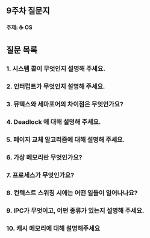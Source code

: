 ## 9주차 질문지
#### 주제: ☕ OS

## 질문 목록
### 1. 시스템 콜이 무엇인지 설명해 주세요.
### 2. 인터럽트가 무엇인지 설명해 주세요.
### 3. 뮤텍스와 세마포어의 차이점은 무엇인가요?
### 4. Deadlock 에 대해 설명해 주세요.
### 5. 페이지 교체 알고리즘에 대해 설명해 주세요.
### 6. 가상 메모리란 무엇인가요?
### 7. 프로세스가 무엇인가요?
### 8. 컨텍스트 스위칭 시에는 어떤 일들이 일어나나요?
### 9. IPC가 무엇이고, 어떤 종류가 있는지 설명해 주세요.
### 10. 캐시 메모리에 대해 설명해주세요 
